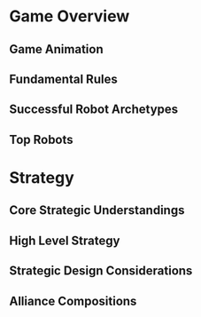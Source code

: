 # Game Overview

## Game Animation

## Fundamental Rules

## Successful Robot Archetypes

## Top Robots

# Strategy

## Core Strategic Understandings

## High Level Strategy

## Strategic Design Considerations
## Alliance Compositions






